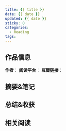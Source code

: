 ```yaml
---
title: {{ title }}
date: {{ date }}
updated: {{ date }}
sticky: 0
categories:
  - Reading
tags:
---
```



## 作品信息

**作者**：
**阅读平台**：
**豆瓣链接**：


## 摘要&笔记




## 总结&收获




## 相关阅读

